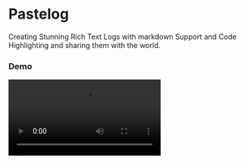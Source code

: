 # Pastelog

Creating Stunning Rich Text Logs with markdown Support and Code Highlighting and sharing them with the world.

### Demo

<video src='https://github.com/maheshmnj/pastelog/assets/31410839/c4e4469b-3acb-45e1-a258-0d8593d1e831'/>

### Features

- The logs are publicly accessible, no signIn required
- The logs can be stored upto 1 Year or auto expire after the duration
- You can import logs from pastelog or Github gist
- You can fork and publish logs
- Store logs locally for easy access
- Supports rich content with basic github falvoured markdown (does not support inline HTML tags)
- Supports Darkmode

### Building the project

1. Clone the repository

```bash
git clone
```

2. Install the dependencies

```bash

npm install
```

3. Add the .env in the root with the following keys

```bash
NEXT_PUBLIC_FIREBASE_API_KEY=
NEXT_PUBLIC_FIREBASE_AUTH_DOMAIN=
NEXT_PUBLIC_FIREBASE_PROJECT_ID=
NEXT_PUBLIC_FIREBASE_STORAGE_BUCKET=
NEXT_PUBLIC_FIREBASE_MESSAGING_SENDER_ID=
NEXT_PUBLIC_FIREBASE_APP_ID=
NEXT_PUBLIC_FIREBASE_MEASUREMENT_ID=
NEXT_PUBLIC_FIREBASE_COLLECTION=
NEXT_PUBLIC_NEW_USER_VISITED=visited
NEXT_PUBLIC_CONTACT_EMAIL=
NEXT_PUBLIC_GITHUB_REPO=https://github.com/maheshmnj/pastelog
NEXT_PUBLIC_PRIVACY_POLICY=/logs/publish/1R5Kx9fQRBHe85SUOG89
NEXT_PUBLIC_BASE_URL=https://pastelog.web.app

```

3. Run the project

```bash
npm run dev
```

<img width="1176" alt="Screenshot 2024-06-06 at 22 14 06" src="https://github.com/firebase/firebase-js-sdk/assets/31410839/7c252c51-b81b-4bde-9ff1-29803f975b57">

### Folder Structure

<!-- current folder structure -->

root /
├──src
│ ├── app /
│ │ ├── (main)/
│ │ │ ├── \_models/
│ │ │ │ ├── Log.ts
│ │ │ ├── \_services/
│ │ │ │ ├── LogService.ts
│ │ │ ├── \_components/
│ │ │ │ ├── Sidebar.tsx
│ │ │ │ ├── Navbar.tsx
│ │ │ │ ├── MainContent.tsx
│ │ │ │ │
│ │ │ ├── logs /
│ │ │ │ ├──[id]
│ │ │ │ │ └── page.tsx
│ │ │ │ └── layout.tsx
│ │ │ │ └── page.tsx
│ │ ├── (publish)/
│ │ │ ├── logs /
│ │ │ │ ├── publish /
│ │ │ │ │ ├──[id]/
│ │ │ │ │ └── page.tsx
│ │ │ └── layout.tsx
│ │ │
│ │ └── layout.tsx
│ │ └── global.css
│ │ └── page.tsx
